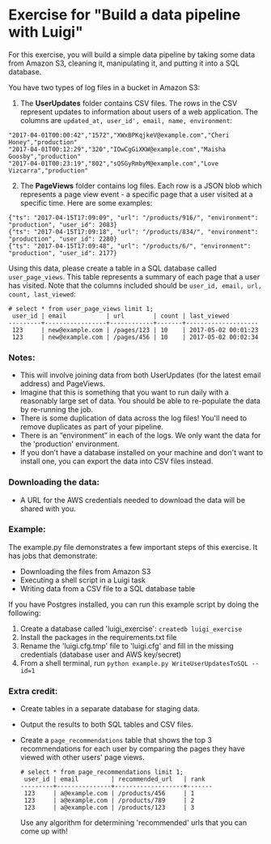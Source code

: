# Exercise for "Build a data pipeline with Luigi"

For this exercise, you will build a simple data pipeline by taking some data from Amazon S3, cleaning it, manipulating it, and putting it into a SQL database.

You have two types of log files in a bucket in Amazon S3:
1. The **UserUpdates** folder contains CSV files. The rows in the CSV represent updates to information about users of a web application. The columns are `updated_at, user_id', email, name, environment`:

  ```
  "2017-04-01T00:00:42","1572","XWxBPKqjkeV@example.com","Cheri Honey","production"
  "2017-04-01T00:12:29","320","IOwCgGiXKW@example.com","Maisha Goosby","production"
  "2017-04-01T00:23:19","802","sQSGyRmbyM@example.com","Love Vizcarra","production"
  ```
2. The **PageViews** folder contains log files. Each row is a JSON blob which represents a page view event - a specific page that a user visited at a specific time. Here are some examples:

  ```
  {"ts": "2017-04-15T17:09:09", "url": "/products/916/", "environment": "production", "user_id": 2083}
  {"ts": "2017-04-15T17:09:18", "url": "/products/834/", "environment": "production", "user_id": 2280}
  {"ts": "2017-04-15T17:09:48", "url": "/products/6/", "environment": "production", "user_id": 2177}
  ```

Using this data, please create a table in a SQL database called `user_page_views`. This table represents a summary of each page that a user has visited. Note that the columns included should be `user_id, email, url, count, last_viewed`:
  
  ```
  # select * from user_page_views limit 1;
   user_id | email           | url        | count | last_viewed
  ---------+-----------------+------------+-------+--------------------
   123     | new@example.com | /pages/123 | 10    | 2017-05-02 00:01:23
   123     | new@example.com | /pages/456 | 10    | 2017-05-02 00:02:34
  ```

### Notes: 
- This will involve joining data from both UserUpdates (for the latest email address) and PageViews.
- Imagine that this is something that you want to run daily with a reasonably large set of data. You should be able to re-populate the data by re-running the job.
- There is some duplication of data across the log files! You'll need to remove duplicates as part of your pipeline.
- There is an “environment” in each of the logs. We only want the data for the 'production' environment.
- If you don’t have a database installed on your machine and don't want to install one, you can export the data into CSV files instead.

### Downloading the data:
- A URL for the AWS credentials needed to download the data will be shared with you.

### Example:
The example.py file demonstrates a few important steps of this exercise. It has jobs that demonstrate:
- Downloading the files from Amazon S3
- Executing a shell script in a Luigi task
- Writing data from a CSV file to a SQL database table

If you have Postgres installed, you can run this example script by doing the following:
1. Create a database called 'luigi_exercise': `createdb luigi_exercise`
2. Install the packages in the requirements.txt file
3. Rename the 'luigi.cfg.tmp' file to 'luigi.cfg' and fill in the missing credentials (database user and AWS key/secret)
4. From a shell terminal, run `python example.py WriteUserUpdatesToSQL --id=1`

### Extra credit:
- Create tables in a separate database for staging data.
- Output the results to both SQL tables and CSV files.
- Create a `page_recommendations` table that shows the top 3 recommendations for each user by comparing the pages they have viewed with other users' page views.

  ```
  # select * from page_recommendations limit 1;
   user_id | email         | recommended_url   | rank 
  ---------+---------------+-------------------+-------
   123     | a@example.com | /products/456     | 1
   123     | a@example.com | /products/789     | 2
   123     | a@example.com | /products/123     | 3
  ```
  Use any algorithm for determining 'recommended' urls that you can come up with!
